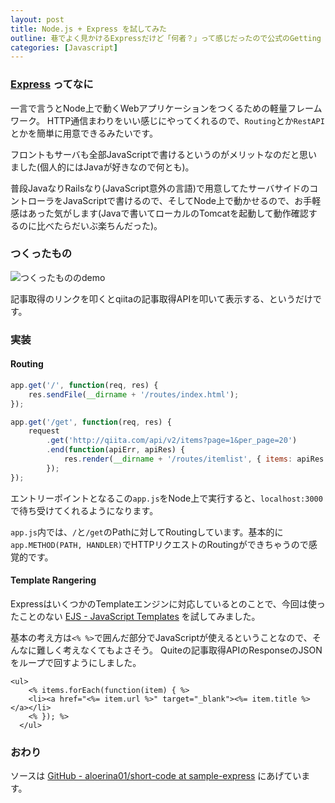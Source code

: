 ```yaml
---
layout: post
title: Node.js + Express を試してみた
outline: 巷でよく見かけるExpressだけど「何者？」って感じだったので公式のGetting Startedを軽く触ってみたので、その覚書き。せっかくなので普段使わないEJSテンプレートなんかも軽く使ってみた。
categories: [Javascript]
---
```


### [Express](http://expressjs.com/) ってなに
一言で言うとNode上で動くWebアプリケーションをつくるための軽量フレームワーク。
HTTP通信まわりをいい感じにやってくれるので、`Routing`とか`RestAPI`とかを簡単に用意できるみたいです。

フロントもサーバも全部JavaScriptで書けるというのがメリットなのだと思いました(個人的にはJavaが好きなので何とも)。

普段JavaなりRailsなり(JavaScript意外の言語)で用意してたサーバサイドのコントローラをJavaScriptで書けるので、そしてNode上で動かせるので、お手軽感はあった気がします(Javaで書いてローカルのTomcatを起動して動作確認するのに比べたらだいぶ楽ちんだった)。

### つくったもの
![つくったもののdemo](https://cdn.rawgit.com/aloerina01/short-code/sample-express/demo.gif)

記事取得のリンクを叩くとqiitaの記事取得APIを叩いて表示する、というだけです。

### 実装

#### Routing

```javascript
app.get('/', function(req, res) {
    res.sendFile(__dirname + '/routes/index.html');
});

app.get('/get', function(req, res) {
    request
        .get('http://qiita.com/api/v2/items?page=1&per_page=20')
        .end(function(apiErr, apiRes) {
            res.render(__dirname + '/routes/itemlist', { items: apiRes.body });
        });
});
```

エントリーポイントとなるこの`app.js`をNode上で実行すると、`localhost:3000`で待ち受けてくれるようになります。

`app.js`内では、`/`と`/get`のPathに対してRoutingしています。基本的に`app.METHOD(PATH, HANDLER)`でHTTPリクエストのRoutingができちゃうので感覚的です。

#### Template Rangering
ExpressはいくつかのTemplateエンジンに対応しているとのことで、今回は使ったことのない [EJS - JavaScript Templates](http://www.embeddedjs.com/) を試してみました。

基本の考え方は`<% %>`で囲んだ部分でJavaScriptが使えるということなので、そんなに難しく考えなくてもよさそう。
Quiteの記事取得APIのResponseのJSONをループで回すようにしました。

```ejs
<ul>
    <% items.forEach(function(item) { %>
    <li><a href="<%= item.url %>" target="_blank"><%= item.title %></a></li>
    <% }); %>
  </ul>
```


### おわり
ソースは [GitHub - aloerina01/short-code at sample-express](https://github.com/aloerina01/short-code/tree/sample-express) にあげています。

